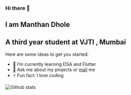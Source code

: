 ### Hi there 👋  
## I am Manthan Dhole 
## A third year student at VJTI , Mumbai
Here are some ideas to get you started:

- 🌱 I’m currently learning DSA and Flutter
- 💬 Ask me about my projects or [mail](indiakamanthan@gmail.com)   me
- ⚡ Fun fact: I love coding
 
![Github stats](https://github-readme-stats.vercel.app/api?username=MANTHAN137)
<!-- ![ReadMe Card](https://github-readme-stats.vercel.app/api/pin/?username=MANTHAN137&repo=MANTHAN137) -->
